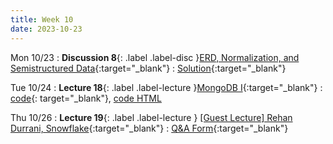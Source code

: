 ```yaml
---
title: Week 10
date: 2023-10-23
---
```


Mon 10/23
: **Discussion 8**{: .label .label-disc }[ERD, Normalization, and Semistructured Data](https://drive.google.com/file/d/13nkclT7Gzk6QM4NR9puYa8uuqTT0t1Ny/view?usp=share_link){:target="\_blank"}
  : [Solution](https://drive.google.com/file/d/1VktOvQLeFaO-g018P5mwGCcyNDJ7l4C_/view?usp=drive_link){:target="\_blank"}

Tue 10/24
: **Lecture 18**{: .label .label-lecture }[MongoDB I](https://docs.google.com/presentation/d/1sRlZVQtW3rCpPSsTWVm3GPXfdgy5UGYIEyOBYMkVPUg/edit?usp=sharing){:target="\_blank"}
  : [code](https://data101.datahub.berkeley.edu/hub/user-redirect/git-pull?repo=https%3A%2F%2Fgithub.com%2Fcal-data-eng%2Ffa23-materials&urlpath=lab%2Ftree%2Ffa23-materials%2Flecture%2Flec18%2Flec18.ipynb&branch=main){: target="\_blank"}, [code HTML](../../resources/assets/lectures/lec18/lec18.html)

Thu 10/26
: **Lecture 19**{: .label .label-lecture } [\[Guest Lecture\] Rehan Durrani, Snowflake](https://docs.google.com/presentation/d/1qVRJjYMOThiXHwk3WuMOGjp_gZoVYnX0/edit?usp=sharing&ouid=101311570497847456248&rtpof=true&sd=true){:target="\_blank"}
  : [Q&A Form](https://forms.gle/Fna94wfQqgzkFUrX9){:target="\_blank"}
